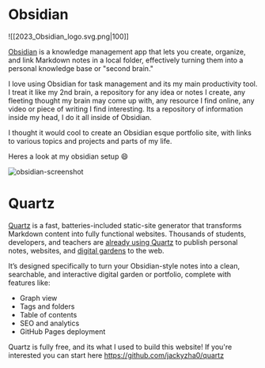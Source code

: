 

# Obsidian

![[2023_Obsidian_logo.svg.png|100]]

[Obsidian](https://obsidian.md/) is a knowledge management app that lets you create, organize, and link Markdown notes in a local folder, effectively turning them into a personal knowledge base or "second brain."


I love using Obsidian for task management and its my main productivity tool. I treat it like my 2nd brain, a repository for any idea or notes I create, any fleeting thought my brain may come up with, any resource I find online, any video or piece of writing I find interesting. Its a repository of information inside my head, I do it all inside of Obsidian.

I thought it would cool to create an Obsidian esque portfolio site, with links to various topics and projects and parts of my life.

Heres a look at my obsidian setup 😄

![obsidian-screenshot](obsidian_screenshot.png)


# Quartz

[Quartz](https://quartz.jzhao.xyz/) is a fast, batteries-included static-site generator that transforms Markdown content into fully functional websites. Thousands of students, developers, and teachers are [already using Quartz](https://quartz.jzhao.xyz/showcase) to publish personal notes, websites, and [digital gardens](https://jzhao.xyz/posts/networked-thought) to the web.

It’s designed specifically to turn your Obsidian-style notes into a clean, searchable, and interactive digital garden or portfolio, complete with features like:
- Graph view
- Tags and folders
- Table of contents
- SEO and analytics
- GitHub Pages deployment

Quartz is fully free, and its what I used to build this website! If you're interested you can start here https://github.com/jackyzha0/quartz

